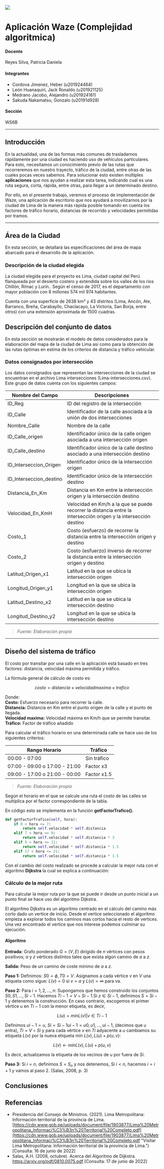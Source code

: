![](https://i.ibb.co/zSJ1ksK/Sin-t-tulo.png)
# Aplicación Waze (Complejidad algoritmica)
#### Docente
Reyes Silva, Patricia Daniela
#### Integrantes
- Cordova Jimenez, Heber (u201924464)
- León Huanaquiri, Jack Ronaldo (u201921125)
- Medrano Jacobo, Alejandro (u201924161)
- Sakuda Nakamatsu, Gonzalo (u20191d928)

#### Sección 
WS6B

---

## Introducción
En la actualidad, una de las formas más comunes de trasladarnos rápidamente por una ciudad es haciendo uso de vehículos particulares. Para esto, necesitamos un conocimiento previo de las rutas que recorreremos en nuestro trayecto, tráfico de la ciudad, entre otras de las cuales pocas veces sabemos. Para solucionar esto existen múltiples **aplicaciones** que nos ayudan a realizar esta tarea, indicando cual es una ruta segura, corta, rápida, entre otras, para llegar a un determinado destino. 

Por ello, en el presente trabajo, veremos el proceso de implementación de Waze, una aplicación de escritorio que nos ayudará a movilizarnos por la ciudad de Lima de la manera más rápida posible tomando en cuenta los factores de tráfico horario, distancias de recorrido y velocidades permitidas por tramos.

---
## Área de la Ciudad
En esta sección, se detallará las específicaciones del área de mapa abarcado para el desarrollo de la aplicación.

### Descripción de la ciudad elegida
La ciudad elegida para el proyecto es Lima, ciudad capital del Perú flanqueada por el desierto costero y extendida  sobre los valles de los ríos Chillón, Rímac y Lurín.. Según el censo de 2017, es el departamento con mayor población con 8 millones 574 mil 974 habitantes.

Cuenta con una superficie de 2638 km² y 43 distritos (Lima, Ancón, Ate, Barranco, Breña, Carabayllo, Chaclacayo, La Victoria, San Borja, entre otros) con una extensión aproximada de 1500 cuadras.

## **Descripción del conjunto de datos**
En esta sección se mostrarán el modelo de datos considerados para la elaboración del mapa de la ciudad de Lima así como para la obtención de las rutas óptimas en estima de los criterios de distancia y tráfico vehicular.

### Datos consignados por intersección
Los datos consignados que representan las intersecciones de la ciudad se encuentran en el archivo Lima intersecciones (Lima-intersecciones.csv). Este grupo de datos cuenta con los siguientes campos:

| Nombre del Campo | Descripciones |
|----------------- | ------------- |
| ID_Reg | ID del registro de la intersección |
| ID_Calle | Identificador de la calle asociada a la unión de dos intersecciones |
| Nombre_Calle | Nombre de la calle |
| ID_Calle_origen | Identificador único de la calle origen asociada a una intersección origen |
| ID_Calle_destino | Identificador único de la calle destino asociado a una intersección destino |
| ID_Interseccion_Origen | Identificador único de la intersección origen |
| ID_Interseccion_destino | Identificador único de la intersección destino |
| Distancia_En_Km | Distancia en Km entre la intersección origen y la intersección destino |
| Velocidad_En_KmH | Velocidad en Km/h a la que se puede recorrer la distancia entre la intersección origen y la intersección destino |
| Costo_1 | Costo (esfuerzo) de recorrer la distancia entre la intersección origen y destino |
| Costo_2 | Costo (esfuerzo) inverso de recorrer la distancia entre la intersección origen y destino | 
| Latitud_Origen_x1 | Latitud en la que se ubica la intersección origen |
| Longitud_Origen_y1 | Longitud en la que se ubica la intersección origen |
| Latitud_Destino_x2 | Latitud en la que se ubica la intersección destino |
| Longitud_Destino_y2 | Longitud en la que se ubica la intersección destino |

> *Fuente: Elaboración propia*

---

## **Diseño del sistema de tráfico**
El costo por transitar por una calle en la aplicación está basado en tres factores: distancia, velocidad máxima permitida y tráfico.

La fórmula general de cálculo de costo es:

$$ costo = distancia \times velocidad maxima \times trafico $$

Donde:\
**Costo:** Esfuerzo necesario para recorrer la calle. \
**Distancia:** Distancia en Km entre el punto origen de la calle y el punto de llegada.\
**Velocidad maxima:** Velocidad máxima en Km/h que se permite transitar.\
**Tráfico:** Factor de tráfico añadido

Para calcular el tráfico horario en una determinada calle se hace uso de los siguientes criterios:

| Rango Horario | Tráfico |
| ------------- | ------- |
| 00:00 - 07:00 | Sin tráfico |
| 07:00 - 09:00 o 17:00 - 21:00 | Factor x3 |
| 09:00 - 17:00 o 21:00 - 00:00 | Factor x1.5 |

> *Fuente: Elaboración propia*

Según el horario en el que se calcule una ruta el costo de las calles se multiplica por el factor correspondiente de la tabla.

En código esto se implementa en la función **getFactorTrafico().**

```python 
def getFactorTrafico(self, hora):
    if 0 < hora <= 7:
        return self.velocidad * self.distancia
    elif 7 < hora <= 9:
        return self.velocidad * self.distancia * 3
    elif 9 < hora <= 11:
        return self.velocidad * self.distancia * 1.5
    elif 17 < hora <= 21:
        return self.velocidad * self.distancia * 1.5
```

Con el cambio del costo realizado se procede a calcular la mejor ruta con el algoritmo **Dijkstra** la cual se explica a continuación:

### **Cálculo de la mejor ruta**
Para calcular la mejor ruta por la que se puede ir desde un punto inicial a un punto final se hace uso del algoritmo Dijkstra.

El algoritmo Dijkstra es un algoritmo centrado en el cálculo del camino más corto dado un vertice de inicio. Desde el vertice seleccionado el algoritmo empieza a explorar todos los caminos mas cortos hacia el resto de vertices. Una vez encontrado el vertice que nos interese podemos culminar su ejecución.

#### **Algoritmo**

**Entrada:** Grafo ponderado $G=(V, E)$ dirigido de $n$ vértices con pesos positivos; $a$ y $z$ vértices distintos tales que exista algún camino de $a$ a $z$.

**Salida:** Peso de un camino de coste mínimo de $a$ a $z$.

**Paso 1:** Definimos: $S0=\phi, T0=V$. Asignamos a cada vértice $v$ en $V$ una etiqueta como sigue: $L(v)=0$ si $v=a$ y $L(v)=\infty$ para va.

**Paso 2:** Para $i=1,2, ... ,n$: Supongamos que hemos construido los conjuntos $S0, S1, ..., Si-1$. Hacemos $Ti-1=V \div Si-1$.Si $z \in Si-1$, definimos $S = Si-1$ y detenemos la construcción. En caso contrario, escogemos el primer vértice u en $Ti-1$ con la menor etiqueta, es decir, 

$$
L(u) = mín { L(v) |  v \in Ti-1 }
$$ 

Definimos $ui-1=u$, $Si=Si-1{ ui-1 }={ u0, u1, ..., ui-1 }$, (decimos que u entra), $Ti=V \div Si$ y para cada vértice $v$ en $Ti$ adyacente a $u$ cambiamos su etiqueta $L(v)$ por la nueva etiqueta mín ${L(v), L(u) + p(u, v)}$:

$$
L(v) \leftarrow mín {L(v), L(u)+p(u, v)}
$$ 

Es decir, actualizamos la etiqueta de los vecinos de $u$ por fuera de $Si$.

**Paso 3:** Si $i=n$, definimos $S=S_n$ y nos detenemos, Si $i<n$, hacemos $i=i+1$ y vamos al paso 2. (Salas, 2008, p. 3)

## **Conclusiones**

## **Referencias**

+ Presidencia del Consejo de Ministros. (2021). Lima Metropolitana: Información territorial de la provincia de Lima. [https://cdn.www.gob.pe/uploads/document/file/1903877/Lima%20Metropolitana_Informaci%C3%B3n%20Territorial%20Completo.pdf](https://cdn.www.gob.pe/uploads/document/file/1903877/Lima%20Metropolitana_Informaci%C3%B3n%20Territorial%20Completo.pdf "Visitar Lima Metropolitana: Información territorial de la provincia de Lima.") [Consulta: 16 de junio de 2022]
+ Salas, A.H. (2008, octubre). Acerca del Algoritmo de Dijkstra. https://arxiv.org/pdf/0810.0075.pdf [Consulta: 17 de junio de 2022]